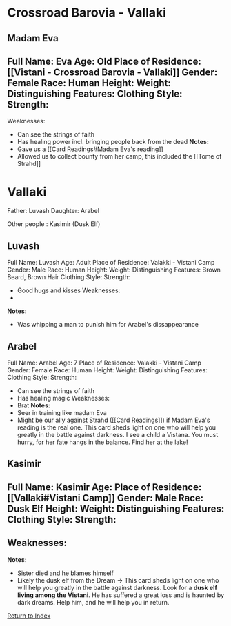 # Crossroad Barovia - Vallaki

## Madam Eva
Full Name: Eva
Age: Old
Place of Residence: [[Vistani - Crossroad Barovia - Vallaki]]
Gender: Female
Race: Human
Height:
Weight:
Distinguishing Features:
Clothing Style:
Strength:
 - 
Weaknesses:
 - Can see the strings of faith
 - Has healing power incl. bringing people back from the dead
**Notes:**
- Gave us a [[Card Readings#Madam Eva's reading]]
- Allowed us to collect bounty from her camp, this included the [[Tome of Strahd]]

# Vallaki
Father: Luvash
Daughter: Arabel

Other people : Kasimir (Dusk Elf) 

## Luvash
Full Name: Luvash
Age: Adult
Place of Residence: Valakki - Vistani Camp
Gender: Male
Race: Human
Height:
Weight:
Distinguishing Features: Brown Beard, Brown Hair
Clothing Style: 
Strength:
 - Good hugs and kisses
Weaknesses:
 - 
**Notes:**
- Was whipping a man to punish him for Arabel's dissappearance

## Arabel
Full Name: Arabel
Age: 7
Place of Residence: Valakki - Vistani Camp
Gender: Female
Race: Human
Height:
Weight:
Distinguishing Features:
Clothing Style:
Strength:
 - Can see the strings of faith
 - Has healing magic
Weaknesses:
 - Brat
**Notes:**
- Seer in training like madam Eva
- Might be our ally against Strahd ([[Card Readings]]) if Madam Eva's reading is the real one.
  This card sheds light on one who will help you greatly in the battle against darkness.
  I see a child a Vistana. You must hurry, for her fate hangs in the balance. Find her at the lake! 

## Kasimir
Full Name: Kasimir
Age:
Place of Residence: [[Vallaki#Vistani Camp]]
Gender: Male
Race: Dusk Elf
Height:
Weight:
Distinguishing Features:
Clothing Style:
Strength:
 - 
Weaknesses:
 - 
**Notes:**
- Sister died and he blames himself
- Likely the dusk elf from the Dream 
  -> This card sheds light on one who will help you greatly in the battle against darkness. Look for a __dusk elf living among the Vistani__. He has suffered a great loss and is haunted by dark dreams. Help him, and he will help you in return.

[Return to Index](Index)
